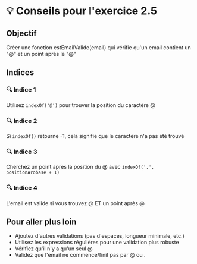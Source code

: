 # 💡 Conseils pour l'exercice 2.5

## Objectif
Créer une fonction estEmailValide(email) qui vérifie qu'un email contient un "@" et un point après le "@"

## Indices

### 🔍 Indice 1
Utilisez `indexOf('@')` pour trouver la position du caractère @

### 🔍 Indice 2
Si `indexOf()` retourne -1, cela signifie que le caractère n'a pas été trouvé

### 🔍 Indice 3
Cherchez un point après la position du @ avec `indexOf('.', positionArobase + 1)`

### 🔍 Indice 4
L'email est valide si vous trouvez @ ET un point après @


## Pour aller plus loin
- Ajoutez d'autres validations (pas d'espaces, longueur minimale, etc.)
- Utilisez les expressions régulières pour une validation plus robuste
- Vérifiez qu'il n'y a qu'un seul @
- Validez que l'email ne commence/finit pas par @ ou .
